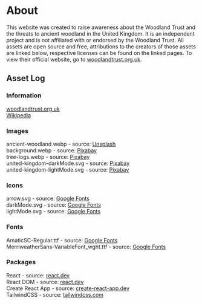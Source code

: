 # About

This website was created to raise awareness about the Woodland Trust and the threats to ancient woodland in the United Kingdom. It is an independent project and is not affiliated with or endorsed by the Woodland Trust. All assets are open source and free, attributions to the creators of those assets are linked below, respective licenses can be found on the linked pages. To view their official website, go to [woodlandtrust.org.uk](https://www.woodlandtrust.org.uk/).

## Asset Log

### Information

[woodlandtrust.org.uk](https://www.woodlandtrust.org.uk/) \
[Wikipedia](https://en.wikipedia.org/wiki/Ancient_woodland)

### Images

ancient-woodland.webp - source: [Unsplash](https://unsplash.com/photos/green-trees-in-forest-during-daytime-kcjaPWT4PI4) \
background.webp - source: [Pixabay](https://pixabay.com/photos/moss-tree-forest-branches-green-7881439/) \
tree-logs.webp - source: [Pixabay](https://pixabay.com/photos/firewood-deforestation-truncated-3402632/) \
united-kingdom-darkMode.svg - source: [Pixabay](https://pixabay.com/vectors/united-kingdom-map-great-britain-36481/) \
united-kingdom-lightMode.svg - source: [Pixabay](https://pixabay.com/vectors/united-kingdom-map-great-britain-36481/)

### Icons

arrow.svg - source: [Google Fonts](https://fonts.google.com/icons?selected=Material+Symbols+Outlined:arrow_upward) \
darkMode.svg - source: [Google Fonts](https://fonts.google.com/icons?selected=Material+Symbols+Outlined:dark_mode) \
lightMode.svg - source: [Google Fonts](https://fonts.google.com/icons?selected=Material+Symbols+Outlined:light_mode)

### Fonts

AmaticSC-Regular.ttf - source: [Google Fonts](https://fonts.google.com/specimen/Amatic+SC?query=amatic) \
MerriweatherSans-VariableFont_wght.ttf - source: [Google Fonts](https://fonts.google.com/specimen/Merriweather+Sans)

### Packages

React - source: [react.dev](https://react.dev/) \
React DOM - source: [react.dev](https://react.dev/) \
Create React App - source: [create-react-app.dev](https://create-react-app.dev/) \
TailwindCSS - source: [tailwindcss.com](https://tailwindcss.com/)